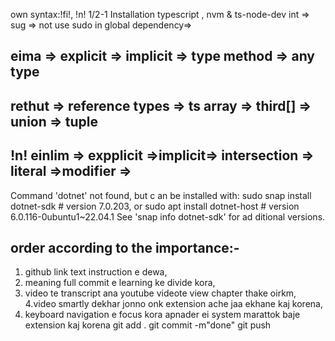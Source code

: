 own syntax:!fi!, !n! 
1/2-1 Installation typescript , nvm & ts-node-dev
int => sug => not use sudo in global dependency=> 

## eima => explicit => implicit => type method => any type 
   
## rethut => reference types => ts array => third[] => union => tuple

## !n! einlim => expplicit =>implicit=> intersection => literal =>modifier =>


Command 'dotnet' not found, but c
an be installed with:            sudo snap install dotnet-sdk   # 
version 7.0.203, or              sudo apt  install dotnet-host  # 
version 6.0.116-0ubuntu1~22.04.1 See 'snap info dotnet-sdk' for ad
ditional versions.               






## order according to the importance:-
1. github link text instruction e dewa, 
2. meaning full commit e learning ke divide kora, 
3. video te transcript ana youtube videote view chapter thake oirkm, 
4.video smartly dekhar jonno onk extension ache jaa ekhane kaj korena,
5. keyboard navigation e focus kora apnader ei system marattok baje extension kaj korena 
git add . 
git commit -m"done"
git push 